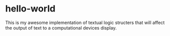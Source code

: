 # hello-world
This is my awesome implementation of textual logic structers that will affect the output of text to a computational devices display.
